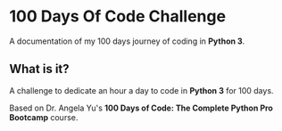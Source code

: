 # 100 Days Of Code Challenge

A documentation of my 100 days journey of coding in <b>Python 3</b>.

## What is it?

A challenge to dedicate an hour a day to code in <b>Python 3</b> for 100 days.

Based on Dr. Angela Yu's <b>100 Days of Code: The Complete Python Pro Bootcamp</b> course.
